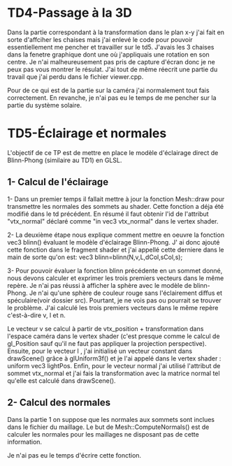 
# TD4-Passage à la 3D

 Dans la partie correspondant à la transformation dans le plan x-y j'ai fait en sorte d'affciher les chaises mais j'ai enlevé le code pour pouvoir essentiellement me pencher et travailler sur le td5. J'avais les 3 chaises dans la fenetre graphique dont une où j'appliquais une rotation en son centre.
 Je n'ai malheureusement pas pris de capture d'écran donc je ne peux pas vous montrer le résulat. J'ai tout de même réecrit une partie du travail que j'ai perdu dans le fichier viewer.cpp.

Pour de ce qui est de la partie sur la caméra j'ai normalement tout fais correctement. En revanche, je n'ai pas eu le temps de me pencher sur la partie du système solaire.

# TD5-Éclairage et normales

L'objectif de ce TP est de mettre en place le modèle d'éclairage direct de Blinn-Phong (similaire au TD1) en GLSL.

## 1- Calcul de l'éclairage

1- Dans un premier temps il fallait mettre à jour la fonction Mesh::draw pour transmettre les normales des sommets au shader. Cette fonction a déja été modifié dans le td précédent. En résumé il faut obtenir l'id de l'attribut "vtx_normal" déclaré comme "in vec3 vtx_normal" dans le vertex shader.

2- La deuxième étape nous explique comment mettre en oeuvre la fonction vec3 blinn() évaluant le modèle d'éclairage Blinn-Phong. J' ai donc ajouté cette fonction dans le fragment shader et j'ai appellé cette derniere dans le main de sorte qu'on est: vec3 blinn=blinn(N,v,L,dCol,sCol,s);

3-  Pour pouvoir évaluer la fonction blinn précédente en un sommet donné, nous devons calculer et exprimer les trois premiers vecteurs dans le même repère. Je n'ai pas réussi à afficher la sphère avec le modèle de blinn-Phong. Je n'ai qu'une sphère de couleur rouge sans l'éclairement diffus et spéculaire(voir dossier src). Pourtant, je ne vois pas ou pourrait se trouver le problème. J'ai calculé les trois premiers vecteurs dans le même repère c'est-à-dire v, l et n.

Le vecteur v se calcul à partir de vtx_position + transformation dans l'espace caméra dans le vertex shader (c'est presque comme le calcul de gl_Position sauf qu'il ne faut pas appliquer la projection perspective). Ensuite, pour le vecteur l , j'ai initialisé un vecteur constant dans drawScene() grâce à glUniform3f() et je l'ai appelé dans le vertex shader : uniform vec3 lightPos. Enfin, pour le vecteur normal j'ai utilisé l'attribut de sommet vtx_normal et j'ai fais la transformation avec la matrice normal tel qu'elle est calculé dans drawScene().

## 2- Calcul des normales

Dans la partie 1 on suppose que les normales aux sommets sont inclues dans le fichier du maillage. 
Le but de Mesh::ComputeNormals() est de calculer les normales pour les maillages ne disposant pas de cette information.

Je n'ai pas eu le temps d'écrire cette fonction. 

